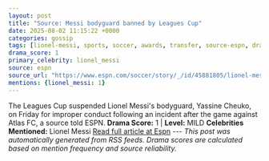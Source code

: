```yaml
---
layout: post
title: "Source: Messi bodyguard banned by Leagues Cup"
date: 2025-08-02 11:15:22 +0000
categories: gossip
tags: [lionel-messi, sports, soccer, awards, transfer, source-espn, drama-mild]
drama_score: 1
primary_celebrity: lionel_messi
source: espn
source_url: "https://www.espn.com/soccer/story/_/id/45881805/lionel-messi-bodyguard-suspended-leagues-cup-improper-conduct"
mentions: {lionel_messi: 1}
---
```


The Leagues Cup suspended Lionel Messi's bodyguard, Yassine Cheuko, on Friday for improper conduct following an incident after the game against Atlas FC, a source told ESPN. **Drama Score:** 1 | **Level:** MILD **Celebrities Mentioned:** Lionel Messi [Read full article at Espn](https://www.espn.com/soccer/story/_/id/45881805/lionel-messi-bodyguard-suspended-leagues-cup-improper-conduct) --- *This post was automatically generated from RSS feeds. Drama scores are calculated based on mention frequency and source reliability.*